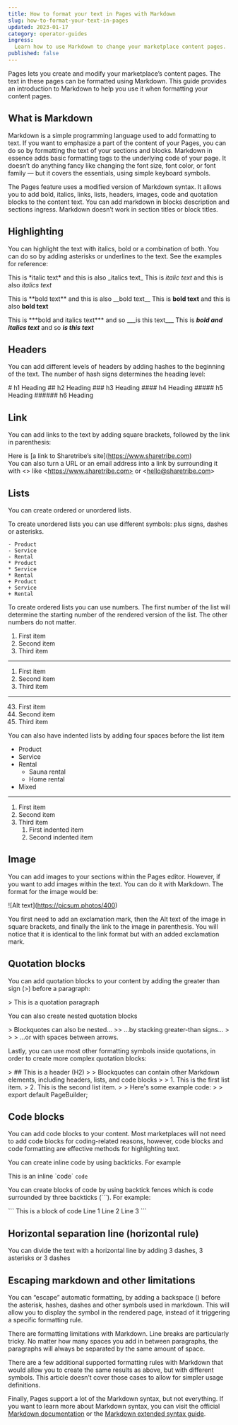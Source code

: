 ```yaml
---
title: How to format your text in Pages with Markdown
slug: how-to-format-your-text-in-pages
updated: 2023-01-17
category: operator-guides
ingress:
  Learn how to use Markdown to change your marketplace content pages.
published: false
---
```


Pages lets you create and modify your marketplace’s content pages. The text in these pages can be formatted using Markdown. This guide provides an introduction to Markdown to help you use it when formatting your content pages. 


## What is Markdown

Markdown is a simple programming language used to add formatting to text. If you want to emphasize a part of the content of your Pages, you can do so by formatting the text of your sections and blocks. Markdown in essence adds basic formatting tags to the underlying code of your page. It doesn’t do anything fancy like changing the font size, font color, or font family — but it covers the essentials, using simple keyboard symbols.

The Pages feature uses a modified version of Markdown syntax. It allows you to add bold, italics, links, lists, headers, images, code and quotation blocks to the content text. You can add markdown in blocks description and sections ingress. Markdown doesn’t work in section titles or block titles.


## Highlighting

You can highlight the text with italics, bold or a combination of both. You can do so by adding asterisks or underlines to the text. See the examples for reference:

This is \*italic text\* and this is also \_italics text\_
This is *italic text* and this is also _italics text_

This is \*\*bold text\*\* and this is also \_\_bold text\_\_
This is **bold text** and this is also __bold text__

This is \*\*\*bold and italics text\*\*\* and so \_\_\_is this text\_\_\_
This is ***bold and italics text*** and so ___is this text___


## Headers

You can add different levels of headers by adding hashes to the beginning of the text. The number of hash signs determines the heading level: 

\# h1 Heading
\#\# h2 Heading
\### h3 Heading
\#### h4 Heading
\##### h5 Heading
\###### h6 Heading



## Link

You can add links to the text by adding square brackets, followed by the link in parenthesis: 

Here is \[a link to Sharetribe’s site\]\(https://www.sharetribe.com)  
You can also turn a URL or an email address into a link by surrounding it with <> like \<https://www.sharetribe.com> or \<hello@sharetribe.com> 


## Lists

You can create ordered or unordered lists. 

To create unordered lists you can use different symbols: plus signs, dashes or asterisks. 

```
- Product
- Service 
- Rental
* Product
* Service 
* Rental
+ Product
+ Service 
+ Rental
```

To create ordered lists you can use numbers. The first number of the list will determine the starting number of the rendered version of the list. The other numbers do not matter.

1. First item
2. Second item
3. Third item
---
1. First item
1. Second item
1. Third item
---
43. First item
1. Second item
2. Third item


You can also have indented lists by adding four spaces before the list item

- Product
- Service 
- Rental
    - Sauna rental
    - Home rental
- Mixed
---
1. First item
2. Second item
3. Third item
    1. First indented item
    2. Second indented item
  

 


## Image

You can add images to your sections within the Pages editor. However, if you want to add images within the text. You can do it with Markdown. The format for the image would be: 

\!\[Alt text\]\(https://picsum.photos/400)

You first need to add an exclamation mark, then the Alt text of the image in square brackets, and finally the link to the image in parenthesis. You will notice that it is identical to the link format but with an added exclamation mark.



## Quotation blocks

You can add quotation blocks to your content by adding the greater than sign (>) before a paragraph: 

\> This is a quotation paragraph

You can also create nested quotation blocks

\> Blockquotes can also be nested...
\>> ...by stacking greater-than signs...
\> > > ...or with spaces between arrows.

Lastly, you can use most other formatting symbols inside quotations, in order to create more complex quotation blocks:

\> ## This is a header (H2)
\> 
\> Blockquotes can contain other Markdown elements, including headers, lists, and code blocks
\>
\> 1.   This is the first list item.
\> 2.   This is the second list item.
\> 
\> Here's some example code:
\> 
\>     export default PageBuilder;


## Code blocks 

You can add code blocks to your content. Most marketplaces will not need to add code blocks for coding-related reasons, however, code blocks and code formatting are effective methods for highlighting text.

You can create inline code by using backticks. For example 

This is an inline \`code\` `code`

You can create blocks of code by using backtick fences which is code surrounded by three backticks (\`\`\`). For example: 

\`\`\`
This is a block of code
Line 1
Line 2
Line 3
\`\`\`

## Horizontal separation line (horizontal rule)

You can divide the text with a horizontal line by adding 3 dashes, 3 asterisks or 3 dashes

## Escaping markdown and other limitations

You can “escape” automatic formatting, by adding a backspace (\) before the asterisk, hashes, dashes and other symbols used in markdown. This will allow you to display the symbol in the rendered page, instead of it triggering a specific formatting rule. 
 
There are formatting limitations with Markdown. Line breaks are particularly tricky. No matter how many spaces you add in between paragraphs, the paragraphs will always be separated by the same amount of space. 

There are a few additional supported formatting rules with Markdown that would allow you to create the same results as above, but with different symbols. This article doesn’t cover those cases to allow for simpler usage definitions. 


Finally, Pages support a lot of the Markdown syntax, but not everything. If you want to learn more about Markdown syntax, you can visit the official [Markdown documentation](https://daringfireball.net/projects/markdown/syntax) or the [Markdown extended syntax guide](https://www.markdownguide.org/extended-syntax/#fenced-code-blocks).